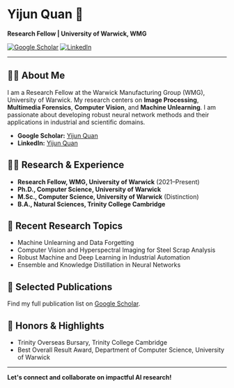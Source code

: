 # Yijun Quan 👋

**Research Fellow | University of Warwick, WMG**

[![Google Scholar](https://img.shields.io/badge/Google_Scholar-Profile-blue)](https://scholar.google.com/citations?user=FGdIR7sAAAAJ&hl=en)
[![LinkedIn](https://img.shields.io/badge/LinkedIn-YijunQuan-blue)](https://uk.linkedin.com/in/yijun-quan-559ba588)

---

## 👨‍🎓 About Me

I am a Research Fellow at the Warwick Manufacturing Group (WMG), University of Warwick. My research centers on **Image Processing**, **Multimedia Forensics**, **Computer Vision**, and **Machine Unlearning**. I am passionate about developing robust neural network methods and their applications in industrial and scientific domains.

- **Google Scholar:** [Yijun Quan](https://scholar.google.com/citations?user=FGdIR7sAAAAJ&hl=en)
- **LinkedIn:** [Yijun Quan](https://uk.linkedin.com/in/yijun-quan-559ba588)

## 🧑‍🔬 Research & Experience

- **Research Fellow, WMG, University of Warwick** (2021–Present)
- **Ph.D., Computer Science, University of Warwick**
- **M.Sc., Computer Science, University of Warwick** (Distinction)
- **B.A., Natural Sciences, Trinity College Cambridge**

## 📝 Recent Research Topics

- Machine Unlearning and Data Forgetting
- Computer Vision and Hyperspectral Imaging for Steel Scrap Analysis
- Robust Machine and Deep Learning in Industrial Automation
- Ensemble and Knowledge Distillation in Neural Networks

## 📄 Selected Publications

Find my full publication list on [Google Scholar](https://scholar.google.com/citations?user=FGdIR7sAAAAJ&hl=en).

## 🏅 Honors & Highlights

- Trinity Overseas Bursary, Trinity College Cambridge
- Best Overall Result Award, Department of Computer Science, University of Warwick

---

**Let's connect and collaborate on impactful AI research!**
